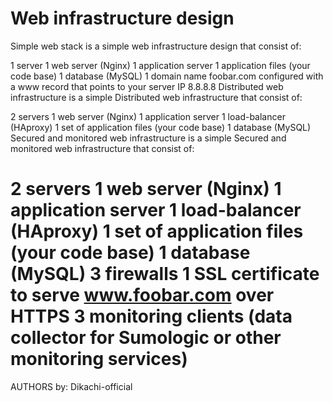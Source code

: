 Web infrastructure design
====================================================================================

Simple web stack
is a simple web infrastructure design that consist of:

1 server
1 web server (Nginx)
1 application server
1 application files (your code base)
1 database (MySQL)
1 domain name foobar.com configured with a www record that points to your server IP 8.8.8.8
Distributed web infrastructure
is a simple Distributed web infrastructure that consist of:

2 servers
1 web server (Nginx)
1 application server
1 load-balancer (HAproxy)
1 set of application files (your code base)
1 database (MySQL)
Secured and monitored web infrastructure
is a simple Secured and monitored web infrastructure that consist of:

2 servers
1 web server (Nginx)
1 application server
1 load-balancer (HAproxy)
1 set of application files (your code base)
1 database (MySQL)
3 firewalls
1 SSL certificate to serve www.foobar.com over HTTPS
3 monitoring clients (data collector for Sumologic or other monitoring services)
====================================================================================

AUTHORS
by: Dikachi-official
